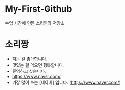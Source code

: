 # My-First-Github
수업 시간에 만든 소리짱의 저장소

# 소리짱
 * 자는 걸 좋아합니다.
 * 맛있는 걸 먹으면 행복합니다.
 * 졸업하고 싶습니다.
 * https://www.naver.com/
 * 가장 많이 쓰는 [네이버] 입니다. (https://www.naver.com/)
